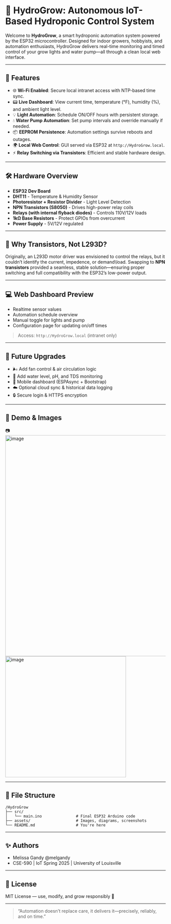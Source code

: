 
# 🌱 HydroGrow: Autonomous IoT-Based Hydroponic Control System

Welcome to **HydroGrow**, a smart hydroponic automation system powered by the ESP32 microcontroller. Designed for indoor growers, hobbyists, and automation enthusiasts, HydroGrow delivers real-time monitoring and timed control of your grow lights and water pump—all through a clean local web interface.

---

## 🔧 Features

- 🌐 **Wi-Fi Enabled**: Secure local intranet access with NTP-based time sync.
- 📟 **Live Dashboard**: View current time, temperature (°F), humidity (%), and ambient light level.
- 💡 **Light Automation**: Schedule ON/OFF hours with persistent storage.
- 💧 **Water Pump Automation**: Set pump intervals and override manually if needed.
- 📦 **EEPROM Persistence**: Automation settings survive reboots and outages.
- 🌍 **Local Web Control**: GUI served via ESP32 at `http://HydroGrow.local`.
- ⚡ **Relay Switching via Transistors**: Efficient and stable hardware design.

---

## 🛠️ Hardware Overview

- **ESP32 Dev Board**
- **DHT11** - Temperature & Humidity Sensor
- **Photoresistor + Resistor Divider** - Light Level Detection
- **NPN Transistors (S8050)** - Drives high-power relay coils
- **Relays (with internal flyback diodes)** - Controls 110V/12V loads
- **1kΩ Base Resistors** - Protect GPIOs from overcurrent
- **Power Supply** - 5V/12V regulated

---

## 🧠 Why Transistors, Not L293D?

Originally, an L293D motor driver was envisioned to control the relays, but it couldn’t identify the current, impedence, or demand\load. Swapping to **NPN transistors** provided a seamless, stable solution—ensuring proper switching and full compatibility with the ESP32’s low-power output.

---

## 💻 Web Dashboard Preview

- Realtime sensor values
- Automation schedule overview
- Manual toggle for lights and pump
- Configuration page for updating on/off times

> Access: `http://HydroGrow.local` (intranet only)

---

## 🚀 Future Upgrades

- 🌬️ Add fan control & air circulation logic
- 🌊 Add water level, pH, and TDS monitoring
- 📲 Mobile dashboard (ESPAsync + Bootstrap)
- ☁️ Optional cloud sync & historical data logging
- 🔒 Secure login & HTTPS encryption

---

## 📸 Demo & Images

📷 <img width="692" alt="image" src="https://github.com/user-attachments/assets/c420e211-8efb-4c61-8ce9-c410cb35e858" />
<img width="379" alt="image" src="https://github.com/user-attachments/assets/d1e1354d-96f9-4c35-a1c8-74a2759bf347" />

---

## 📁 File Structure

```
/HydroGrow
├── src/
│   └── main.ino               # Final ESP32 Arduino code
├── assets/                    # Images, diagrams, screenshots
└── README.md                  # You're here
```

---

## ✨ Authors

- Melissa Gandy @melgandy  
- CSE-590 | IoT Spring 2025 | University of Louisville

---

## 📝 License

MIT License — use, modify, and grow responsibly 🌿

---

> “Automation doesn’t replace care, it delivers it—precisely, reliably, and on time.”
